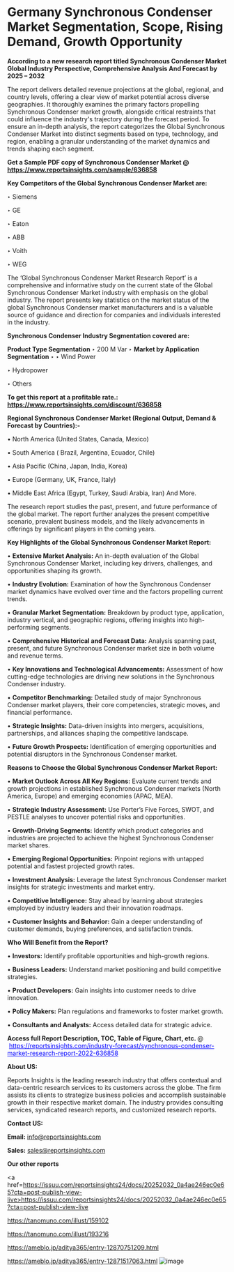 # Germany Synchronous Condenser Market Segmentation, Scope, Rising Demand, Growth Opportunity 

<strong>According to a new research report titled Synchronous Condenser Market Global Industry Perspective, Comprehensive Analysis And Forecast by 2025 – 2032</strong>

The report delivers detailed revenue projections at the global, regional, and country levels, offering a clear view of market potential across diverse geographies. It thoroughly examines the primary factors propelling Synchronous Condenser market growth, alongside critical restraints that could influence the industry's trajectory during the forecast period. To ensure an in-depth analysis, the report categorizes the Global Synchronous Condenser Market into distinct segments based on type, technology, and region, enabling a granular understanding of the market dynamics and trends shaping each segment.

<strong>Get a Sample PDF copy of Synchronous Condenser Market </strong><strong>@<a href=https://www.reportsinsights.com/sample/636858 style=color:#0000ff;> https://www.reportsinsights.com/sample/636858</a></strong></font>

<strong>Key Competitors of the Global Synchronous Condenser Market are:</strong>

‣ Siemens

‣ GE

‣ Eaton

‣ ABB

‣ Voith

‣ WEG

The ‘Global Synchronous Condenser Market Research Report’ is a comprehensive and informative study on the current state of the Global Synchronous Condenser Market industry with emphasis on the global industry. The report presents key statistics on the market status of the global Synchronous Condenser market manufacturers and is a valuable source of guidance and direction for companies and individuals interested in the industry.

<strong>Synchronous Condenser Industry Segmentation covered are:</strong>

<strong>Product Type Segmentation</strong>
‣
200 M Var
‣ 
<strong>Market by Application Segmentation</strong>
‣
‣  Wind Power

‣ Hydropower

‣ Others

<strong>To get this report at a profitable rate.: <a href=https://www.reportsinsights.com/discount/636858 style=color:#0000ff;>https://www.reportsinsights.com/discount/636858</a></strong></font>

<strong>Regional Synchronous Condenser Market (Regional Output, Demand &amp; Forecast by Countries):-</strong>

• North America (United States, Canada, Mexico)

• South America ( Brazil, Argentina, Ecuador, Chile)

• Asia Pacific (China, Japan, India, Korea)

• Europe (Germany, UK, France, Italy)

• Middle East Africa (Egypt, Turkey, Saudi Arabia, Iran) And More.

The research report studies the past, present, and future performance of the global market. The report further analyzes the present competitive scenario, prevalent business models, and the likely advancements in offerings by significant players in the coming years.

<strong>Key Highlights of the Global Synchronous Condenser Market Report:</strong>

• <strong>Extensive Market Analysis:</strong> An in-depth evaluation of the Global Synchronous Condenser Market, including key drivers, challenges, and opportunities shaping its growth.

• <strong>Industry Evolution:</strong> Examination of how the Synchronous Condenser market dynamics have evolved over time and the factors propelling current trends.

• <strong>Granular Market Segmentation:</strong> Breakdown by product type, application, industry vertical, and geographic regions, offering insights into high-performing segments.

• <strong>Comprehensive Historical and Forecast Data:</strong> Analysis spanning past, present, and future Synchronous Condenser market size in both volume and revenue terms.

• <strong>Key Innovations and Technological Advancements:</strong> Assessment of how cutting-edge technologies are driving new solutions in the Synchronous Condenser industry.

• <strong>Competitor Benchmarking:</strong> Detailed study of major Synchronous Condenser market players, their core competencies, strategic moves, and financial performance.

• <strong>Strategic Insights:</strong> Data-driven insights into mergers, acquisitions, partnerships, and alliances shaping the competitive landscape.

• <strong>Future Growth Prospects:</strong> Identification of emerging opportunities and potential disruptors in the Synchronous Condenser market.

<strong>Reasons to Choose the Global Synchronous Condenser Market Report:</strong>

• <strong>Market Outlook Across All Key Regions:</strong> Evaluate current trends and growth projections in established Synchronous Condenser markets (North America, Europe) and emerging economies (APAC, MEA).

• <strong>Strategic Industry Assessment:</strong> Use Porter’s Five Forces, SWOT, and PESTLE analyses to uncover potential risks and opportunities.

• <strong>Growth-Driving Segments:</strong> Identify which product categories and industries are projected to achieve the highest Synchronous Condenser market shares.

• <strong>Emerging Regional Opportunities:</strong> Pinpoint regions with untapped potential and fastest projected growth rates.

• <strong>Investment Analysis:</strong> Leverage the latest Synchronous Condenser market insights for strategic investments and market entry.

• <strong>Competitive Intelligence:</strong> Stay ahead by learning about strategies employed by industry leaders and their innovation roadmaps.

• <strong>Customer Insights and Behavior:</strong> Gain a deeper understanding of customer demands, buying preferences, and satisfaction trends.

<strong>Who Will Benefit from the Report?</strong>

• <strong>Investors:</strong> Identify profitable opportunities and high-growth regions.

• <strong>Business Leaders:</strong> Understand market positioning and build competitive strategies.

• <strong>Product Developers:</strong> Gain insights into customer needs to drive innovation.

• <strong>Policy Makers:</strong> Plan regulations and frameworks to foster market growth.

• <strong>Consultants and Analysts:</strong> Access detailed data for strategic advice.
</ul>
<strong>Access full Report Description, TOC, Table of Figure, Chart, etc. </strong>@  <a href=https://reportsinsights.com/industry-forecast/synchronous-condenser-market-research-report-2022-636858 style=color:#0000ff;>https://reportsinsights.com/industry-forecast/synchronous-condenser-market-research-report-2022-636858</a></font>

<strong><strong>About US</strong>:</strong>

Reports Insights is the leading research industry that offers contextual and data-centric research services to its customers across the globe. The firm assists its clients to strategize business policies and accomplish sustainable growth in their respective market domain. The industry provides consulting services, syndicated research reports, and customized research reports.

<strong>Contact US:</strong>

<p class=""""><b>Email:</b> <a href=mailto:info@reportsinsights.com>info@reportsinsights.com</a></p>
<p class=""""><b>Sales:</b> <a href=mailto:sales@reportsinsights.com>sales@reportsinsights.com</a></p>

<strong>Our other reports</strong>

<a href=https://issuu.com/reportsinsights24/docs/20252032_0a4ae246ec0e65?cta=post-publish-view-live>https://issuu.com/reportsinsights24/docs/20252032_0a4ae246ec0e65?cta=post-publish-view-live</a>

<a href=https://tanomuno.com/illust/159102>https://tanomuno.com/illust/159102</a>

<a href=https://tanomuno.com/illust/193216>https://tanomuno.com/illust/193216</a>

<a href=https://ameblo.jp/aditya365/entry-12870751209.html>https://ameblo.jp/aditya365/entry-12870751209.html</a>

<a href=https://ameblo.jp/aditya365/entry-12871517063.html>https://ameblo.jp/aditya365/entry-12871517063.html</a>
![image](https://github.com/user-attachments/assets/fa1fb076-35e8-477d-b884-e704490af092)
